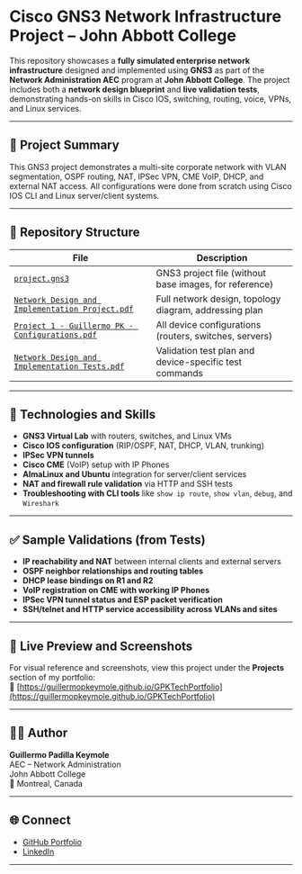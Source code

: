 # Cisco GNS3 Network Infrastructure Project – John Abbott College

This repository showcases a **fully simulated enterprise network infrastructure** designed and implemented using **GNS3** as part of the **Network Administration AEC** program at **John Abbott College**. The project includes both a **network design blueprint** and **live validation tests**, demonstrating hands-on skills in Cisco IOS, switching, routing, voice, VPNs, and Linux services.

---

## 🧠 Project Summary

This GNS3 project demonstrates a multi-site corporate network with VLAN segmentation, OSPF routing, NAT, IPSec VPN, CME VoIP, DHCP, and external NAT access. All configurations were done from scratch using Cisco IOS CLI and Linux server/client systems.

---

## 📂 Repository Structure

| File | Description |
|------|-------------|
| [`project.gns3`](./project.gns3) | GNS3 project file (without base images, for reference) |
| [`Network Design and Implementation Project.pdf`](./Network%20Design%20and%20Implementation%20Project.pdf) | Full network design, topology diagram, addressing plan |
| [`Project 1 - Guillermo PK - Configurations.pdf`](./Project%201%20-%20Guillermo%20PK%20-%20Configurations.pdf) | All device configurations (routers, switches, servers) |
| [`Network Design and Implementation Tests.pdf`](./Network%20Design%20and%20Implementation%20Tests.pdf) | Validation test plan and device-specific test commands |

---

## 🔧 Technologies and Skills

- **GNS3 Virtual Lab** with routers, switches, and Linux VMs
- **Cisco IOS configuration** (RIP/OSPF, NAT, DHCP, VLAN, trunking)
- **IPSec VPN tunnels**
- **Cisco CME** (VoIP) setup with IP Phones
- **AlmaLinux and Ubuntu** integration for server/client services
- **NAT and firewall rule validation** via HTTP and SSH tests
- **Troubleshooting with CLI tools** like `show ip route`, `show vlan`, `debug`, and `Wireshark`

---

## ✅ Sample Validations (from Tests)

- **IP reachability and NAT** between internal clients and external servers
- **OSPF neighbor relationships and routing tables**
- **DHCP lease bindings on R1 and R2**
- **VoIP registration on CME with working IP Phones**
- **IPSec VPN tunnel status and ESP packet verification**
- **SSH/telnet and HTTP service accessibility across VLANs and sites**

---

## 🔗 Live Preview and Screenshots

For visual reference and screenshots, view this project under the **Projects** section of my portfolio:  
📁 [https://guillermopkeymole.github.io/GPKTechPortfolio](https://guillermopkeymole.github.io/GPKTechPortfolio)

---

## 👨‍💻 Author

**Guillermo Padilla Keymole**  
AEC – Network Administration  
John Abbott College  
📍 Montreal, Canada

---

## 🌐 Connect

- [GitHub Portfolio](https://github.com/GuillermoPKeymole)
- [LinkedIn](https://www.linkedin.com/in/guillermo-padilla-keymole-a24328363)

---
